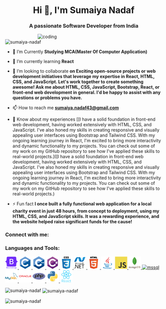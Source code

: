 
<h1 align="center">Hi 👋, I'm Sumaiya Nadaf</h1>
<h3 align="center">A passionate Software Developer from India</h3>
<img align="right" alt="coding" width="400" src="https://img.freepik.com/free-vector/illustration-with-person-relaxing-home_23-2148403433.jpg?t=st=1719758685~exp=1719762285~hmac=42657252f8b4bd92695496f1da9370fa29a2c3c8ab282a53dfea89e2c3728ab9&w=740">

<p align="left"> <img src="https://komarev.com/ghpvc/?username=sumaiya-nadaf&label=Profile%20views&color=0e75b6&style=flat" alt="sumaiya-nadaf" /> </p>

- 🔭 I’m Currently **Studying MCA(Master Of Computer Application)**

- 🌱 I’m currently learning **React**

- 👯 I’m looking to collaborate **on Exciting open-source projects or web development initiatives that leverage my expertise in React, HTML, CSS, and JavaScript. Let's work together to create something awesome! Ask me about HTML, CSS, JavaScript, Bootstrap, React, or front-end web development in general. I'd be happy to assist with any questions or problems you have.**

- 📫 How to reach me **sumaiya.nadaf43@gmail.com**

- 📄 Know about my experiences [[I have a solid foundation in front-end web development, having worked extensively with HTML, CSS, and JavaScript. I've also honed my skills in creating responsive and visually appealing user interfaces using Bootstrap and Tailwind CSS. With my ongoing learning journey in React, I'm excited to bring more interactivity and dynamic functionality to my projects. You can check out some of my work on my GitHub repository to see how I've applied these skills to real-world projects.]([I have a solid foundation in front-end web development, having worked extensively with HTML, CSS, and JavaScript. I've also honed my skills in creating responsive and visually appealing user interfaces using Bootstrap and Tailwind CSS. With my ongoing learning journey in React, I'm excited to bring more interactivity and dynamic functionality to my projects. You can check out some of my work on my GitHub repository to see how I've applied these skills to real-world projects.)

- ⚡ Fun fact **I once built a fully functional web application for a local charity event in just 48 hours, from concept to deployment, using my HTML, CSS, and JavaScript skills. It was a rewarding experience, and the website helped raise significant funds for the cause!**

<h3 align="left">Connect with me:</h3>
<p align="left">
</p>

<h3 align="left">Languages and Tools:</h3>
<p align="left"> <a href="https://getbootstrap.com" target="_blank" rel="noreferrer"> <img src="https://raw.githubusercontent.com/devicons/devicon/master/icons/bootstrap/bootstrap-plain-wordmark.svg" alt="bootstrap" width="40" height="40"/> </a> <a href="https://www.cprogramming.com/" target="_blank" rel="noreferrer"> <img src="https://raw.githubusercontent.com/devicons/devicon/master/icons/c/c-original.svg" alt="c" width="40" height="40"/> </a> <a href="https://www.w3schools.com/cpp/" target="_blank" rel="noreferrer"> <img src="https://raw.githubusercontent.com/devicons/devicon/master/icons/cplusplus/cplusplus-original.svg" alt="cplusplus" width="40" height="40"/> </a> <a href="https://www.w3schools.com/cs/" target="_blank" rel="noreferrer"> <img src="https://raw.githubusercontent.com/devicons/devicon/master/icons/csharp/csharp-original.svg" alt="csharp" width="40" height="40"/> </a> <a href="https://www.w3schools.com/css/" target="_blank" rel="noreferrer"> <img src="https://raw.githubusercontent.com/devicons/devicon/master/icons/css3/css3-original-wordmark.svg" alt="css3" width="40" height="40"/> </a> <a href="https://dotnet.microsoft.com/" target="_blank" rel="noreferrer"> <img src="https://raw.githubusercontent.com/devicons/devicon/master/icons/dot-net/dot-net-original-wordmark.svg" alt="dotnet" width="40" height="40"/> </a> <a href="https://www.w3.org/html/" target="_blank" rel="noreferrer"> <img src="https://raw.githubusercontent.com/devicons/devicon/master/icons/html5/html5-original-wordmark.svg" alt="html5" width="40" height="40"/> </a> <a href="https://www.java.com" target="_blank" rel="noreferrer"> <img src="https://raw.githubusercontent.com/devicons/devicon/master/icons/java/java-original.svg" alt="java" width="40" height="40"/> </a> <a href="https://developer.mozilla.org/en-US/docs/Web/JavaScript" target="_blank" rel="noreferrer"> <img src="https://raw.githubusercontent.com/devicons/devicon/master/icons/javascript/javascript-original.svg" alt="javascript" width="40" height="40"/> </a> <a href="https://www.mongodb.com/" target="_blank" rel="noreferrer"> <img src="https://raw.githubusercontent.com/devicons/devicon/master/icons/mongodb/mongodb-original-wordmark.svg" alt="mongodb" width="40" height="40"/> </a> <a href="https://www.microsoft.com/en-us/sql-server" target="_blank" rel="noreferrer"> <img src="https://www.svgrepo.com/show/303229/microsoft-sql-server-logo.svg" alt="mssql" width="40" height="40"/> </a> <a href="https://www.mysql.com/" target="_blank" rel="noreferrer"> <img src="https://raw.githubusercontent.com/devicons/devicon/master/icons/mysql/mysql-original-wordmark.svg" alt="mysql" width="40" height="40"/> </a> <a href="https://www.oracle.com/" target="_blank" rel="noreferrer"> <img src="https://raw.githubusercontent.com/devicons/devicon/master/icons/oracle/oracle-original.svg" alt="oracle" width="40" height="40"/> </a> <a href="https://www.php.net" target="_blank" rel="noreferrer"> <img src="https://raw.githubusercontent.com/devicons/devicon/master/icons/php/php-original.svg" alt="php" width="40" height="40"/> </a> <a href="https://www.python.org" target="_blank" rel="noreferrer"> <img src="https://raw.githubusercontent.com/devicons/devicon/master/icons/python/python-original.svg" alt="python" width="40" height="40"/> </a> <a href="https://reactjs.org/" target="_blank" rel="noreferrer"> <img src="https://raw.githubusercontent.com/devicons/devicon/master/icons/react/react-original-wordmark.svg" alt="react" width="40" height="40"/> </a> </p>

<p><img align="left" src="https://github-readme-stats.vercel.app/api/top-langs?username=sumaiya-nadaf&show_icons=true&locale=en&layout=compact" alt="sumaiya-nadaf" /></p>

<p>&nbsp;<img align="center" src="https://github-readme-stats.vercel.app/api?username=sumaiya-nadaf&show_icons=true&locale=en" alt="sumaiya-nadaf" /></p>

<p><img align="center" src="https://github-readme-streak-stats.herokuapp.com/?user=sumaiya-nadaf&" alt="sumaiya-nadaf" /></p>
